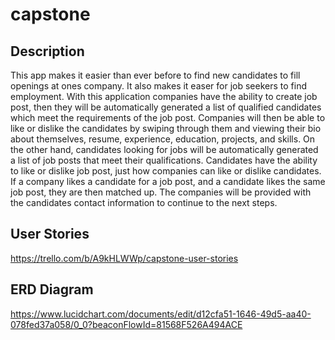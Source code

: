 # capstone

## Description
This app makes it easier than ever before to find new candidates to fill openings at ones company. It also makes it easer for job seekers to find employment. With this application companies have the ability to create job post, then they will be automatically generated a list of qualified candidates which meet the requirements of the job post. Companies will then be able to like or dislike the candidates by swiping through them and viewing their bio about themselves, resume, experience, education, projects, and skills. On the other hand, candidates looking for jobs will be automatically generated a list of job posts that meet their qualifications. Candidates have the ability to like or dislike job post, just how companies can like or dislike candidates. If a company likes a candidate for a job post, and a candidate likes the same job post, they are then matched up. The companies will be provided with the candidates contact information to continue to the next steps. 

## User Stories 
https://trello.com/b/A9kHLWWp/capstone-user-stories

## ERD Diagram
https://www.lucidchart.com/documents/edit/d12cfa51-1646-49d5-aa40-078fed37a058/0_0?beaconFlowId=81568F526A494ACE
